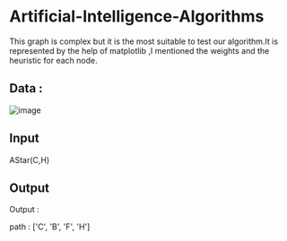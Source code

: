 # Artificial-Intelligence-Algorithms 

This graph is complex but it is the most suitable to test our algorithm.It is represented by the help of matplotlib ,I mentioned the weights and the heuristic for each node.
## Data :
![image](https://github.com/anouar-bakouch/Artificial-Intelligence-Algorithms/assets/92057612/744c8e00-6051-473f-8141-5d6b38aeec7f)


## Input
AStar(C,H)

## Output
Output :

path : ['C', 'B', 'F', 'H']
